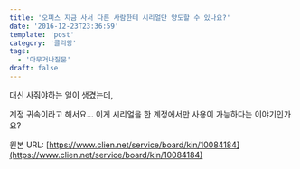 ```yaml
---
title: '오피스 지금 사서 다른 사람한테 시리얼만 양도할 수 있나요?'
date: '2016-12-23T23:36:59'
template: 'post'
category: '클리앙'
tags: 
  - '아무거나질문'
draft: false
---
```


대신 사줘야하는 일이 생겼는데, 

계정 귀속이라고 해서요... 이게 시리얼을 한 계정에서만 사용이 가능하다는 이야기인가요?

원본 URL: [https://www.clien.net/service/board/kin/10084184](https://www.clien.net/service/board/kin/10084184)